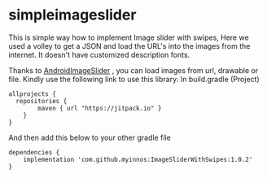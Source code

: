 # simpleimageslider
This is simple way how to implement Image slider with swipes, Here we used a volley to get a JSON and load the URL's into the images from the internet.
It doesn't have customized description fonts.

Thanks to [AndroidImageSlider] , you can load images from url, drawable or file.
Kindly use the following link to use this library:
In build.gradle (Project)
```
allprojects {
  repositories {
		maven { url "https://jitpack.io" }
	}
}
```
And then add this below to your other gradle file
```
dependencies {
	implementation 'com.github.myinnos:ImageSliderWithSwipes:1.0.2'
}
```



###
[AndroidImageSlider]:https://github.com/daimajia/AndroidImageSlider
